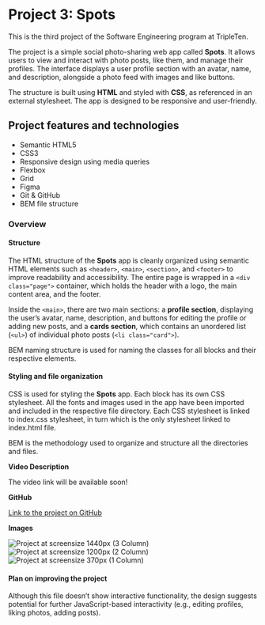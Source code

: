# Project 3: Spots

This is the third project of the Software Engineering program at TripleTen.

The project is a simple social photo-sharing web app called **Spots**. It allows users to view and interact with photo posts, like them, and manage their profiles. The interface displays a user profile section with an avatar, name, and description, alongside a photo feed with images and like buttons.

The structure is built using **HTML** and styled with **CSS**, as referenced in an external stylesheet. The app is designed to be responsive and user-friendly.

## Project features and technologies

- Semantic HTML5
- CSS3
- Responsive design using media queries
- Flexbox
- Grid
- Figma
- Git & GitHub
- BEM file structure

### Overview

#### Structure

The HTML structure of the **Spots** app is cleanly organized using semantic HTML elements such as `<header>`, `<main>`, `<section>`, and `<footer>` to improve readability and accessibility. The entire page is wrapped in a `<div class="page">` container, which holds the header with a logo, the main content area, and the footer.

Inside the `<main>`, there are two main sections: a **profile section**, displaying the user’s avatar, name, description, and buttons for editing the profile or adding new posts, and a **cards section**, which contains an unordered list (`<ul>`) of individual photo posts (`<li class="card">`).

BEM naming structure is used for naming the classes for all blocks and their respective elements.

#### Styling and file organization

CSS is used for styling the **Spots** app. Each block has its own CSS stylesheet. All the fonts and images used in the app have been imported and included in the respective file directory. Each CSS stylesheet is linked to index.css stylesheet, in turn which is the only stylesheet linked to index.html file.

BEM is the methodology used to organize and structure all the directories and files.

**Video Description**

The video link will be available soon!

**GitHub**

[Link to the project on GitHub](https://thegrindnet.github.io/se_project_spots/)

**Images**

![Project at screensize 1440px (3 Column)](<Screensize at 1440px.png>)
![Project at screensize 1200px (2 Column)](<Screensize at 1200px.png>)
![Project at screensize 370px (1 Column)](<Screensize at 370px.png>)

#### Plan on improving the project

Although this file doesn’t show interactive functionality, the design suggests potential for further JavaScript-based interactivity (e.g., editing profiles, liking photos, adding posts).

